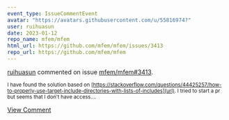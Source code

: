 ```yaml
---
event_type: IssueCommentEvent
avatar: "https://avatars.githubusercontent.com/u/55816974?"
user: ruihuasun
date: 2023-01-12
repo_name: mfem/mfem
html_url: https://github.com/mfem/mfem/issues/3413
repo_url: https://github.com/mfem/mfem
---
```


<a href='https://github.com/ruihuasun' target='_blank'>ruihuasun</a> commented on issue <a href='https://github.com/mfem/mfem/issues/3413' target='_blank'>mfem/mfem#3413</a>.

<small>I have found the solution based on [https://stackoverflow.com/questions/44425257/how-to-properly-use-target-include-directories-with-lists-of-includes](url). I tried to start a pr but seems that I don't have access....</small>

<a href='https://github.com/mfem/mfem/issues/3413' target='_blank'>View Comment</a>
